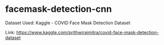 # facemask-detection-cnn

Dataset Used: Kaggle - COVID Face Mask Detection Dataset

Link: https://www.kaggle.com/prithwirajmitra/covid-face-mask-detection-dataset
